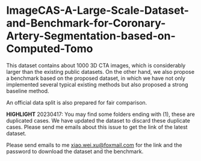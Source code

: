 # ImageCAS-A-Large-Scale-Dataset-and-Benchmark-for-Coronary-Artery-Segmentation-based-on-Computed-Tomo

This dataset contains about 1000 3D CTA images, which is considerably larger than the existing public datasets.
On the other hand, we also propose a benchmark based on the proposed dataset, in which we have not only implemented several typical existing methods but also proposed a strong baseline method.

An official data split is also prepared for fair comparison.

**HIGHLIGHT** 20230417: You may find some folders ending with (1), these are duplicated cases. We have updated the dataset to discard these duplicate cases. Please send me emails about this issue to get the link of the latest dataset.

Please send emails to me xiao.wei.xu@foxmail.com for the link and the password to download the dataset and the benchmark.
